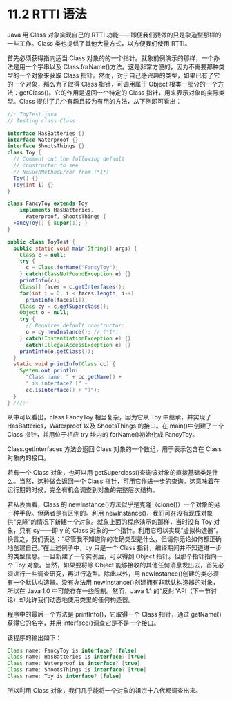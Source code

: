 # 11.2 RTTI 语法

Java 用 Class 对象实现自己的 RTTI 功能——即便我们要做的只是象造型那样的一些工作。Class 类也提供了其他大量方式，以方便我们使用 RTTI。

首先必须获得指向适当 Class 对象的的一个指针。就象前例演示的那样，一个办法是用一个字串以及 Class.forName()方法。这是非常方便的，因为不需要那种类型的一个对象来获取 Class 指针。然而，对于自己感兴趣的类型，如果已有了它的一个对象，那么为了取得 Class 指针，可调用属于 Object 根类一部分的一个方法：getClass()。它的作用是返回一个特定的 Class 指针，用来表示对象的实际类型。Class 提供了几个有趣且较为有用的方法，从下例即可看出：

```java
//: ToyTest.java
// Testing class Class

interface HasBatteries {}
interface Waterproof {}
interface ShootsThings {}
class Toy {
  // Comment out the following default
  // constructor to see
  // NoSuchMethodError from (*1*)
  Toy() {}
  Toy(int i) {}
}

class FancyToy extends Toy
    implements HasBatteries,
      Waterproof, ShootsThings {
  FancyToy() { super(1); }
}

public class ToyTest {
  public static void main(String[] args) {
    Class c = null;
    try {
      c = Class.forName("FancyToy");
    } catch(ClassNotFoundException e) {}
    printInfo(c);
    Class[] faces = c.getInterfaces();
    for(int i = 0; i < faces.length; i++)
      printInfo(faces[i]);
    Class cy = c.getSuperclass();
    Object o = null;
    try {
      // Requires default constructor:
      o = cy.newInstance(); // (*1*)
    } catch(InstantiationException e) {}
      catch(IllegalAccessException e) {}
    printInfo(o.getClass());
  }
  static void printInfo(Class cc) {
    System.out.println(
      "Class name: " + cc.getName() +
      " is interface? [" +
      cc.isInterface() + "]");
  }
} ///:~
```

从中可以看出，class FancyToy 相当复杂，因为它从 Toy 中继承，并实现了 HasBatteries，Waterproof 以及 ShootsThings 的接口。在 main()中创建了一个 Class 指针，并用位于相应 try 块内的 forName()初始化成 FancyToy。

Class.getInterfaces 方法会返回 Class 对象的一个数组，用于表示包含在 Class 对象内的接口。

若有一个 Class 对象，也可以用 getSuperclass()查询该对象的直接基础类是什么。当然，这种做会返回一个 Class 指针，可用它作进一步的查询。这意味着在运行期的时候，完全有机会调查到对象的完整层次结构。

若从表面看，Class 的 newInstance()方法似乎是克隆（clone()）一个对象的另一种手段。但两者是有区别的。利用 newInstance()，我们可在没有现成对象供“克隆”的情况下新建一个对象。就象上面的程序演示的那样，当时没有 Toy 对象，只有 cy——即 y 的 Class 对象的一个指针。利用它可以实现“虚拟构造器”。换言之，我们表达：“尽管我不知道你的准确类型是什么，但请你无论如何都正确地创建自己。”在上述例子中，cy 只是一个 Class 指针，编译期间并不知道进一步的类型信息。一旦新建了一个实例后，可以得到 Object 指针。但那个指针指向一个 Toy 对象。当然，如果要将除 Object 能够接收的其他任何消息发出去，首先必须进行一些调查研究，再进行造型。除此以外，用 newInstance()创建的类必须有一个默认构造器。没有办法用 newInstance()创建拥有非默认构造器的对象，所以在 Java 1.0 中可能存在一些限制。然而，Java 1.1 的“反射”API（下一节讨论）却允许我们动态地使用类里的任何构造器。

程序中的最后一个方法是 printInfo()，它取得一个 Class 指针，通过 getName()获得它的名字，并用 interface()调查它是不是一个接口。

该程序的输出如下：

```java
Class name: FancyToy is interface? [false]
Class name: HasBatteries is interface? [true]
Class name: Waterproof is interface? [true]
Class name: ShootsThings is interface? [true]
Class name: Toy is interface? [false]
```

所以利用 Class 对象，我们几乎能将一个对象的祖宗十八代都调查出来。
